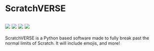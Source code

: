 # ScratchVERSE

![](https://img.shields.io/badge/Languages-Python%20%2F%20SVG%20%2F%20SVG-blue) ![](https://img.shields.io/badge/Version-0.0.1-brightgreen) ![](https://img.shields.io/badge/Ready?-No-red) ![](https://img.shields.io/badge/Ready%3F-No-critical)
---
ScratchVERSE is a Python based software made to fully break past the normal limits of Scratch. It will include emojis, and more!
